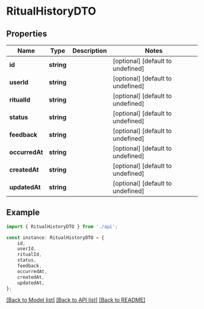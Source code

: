 # RitualHistoryDTO


## Properties

Name | Type | Description | Notes
------------ | ------------- | ------------- | -------------
**id** | **string** |  | [optional] [default to undefined]
**userId** | **string** |  | [optional] [default to undefined]
**ritualId** | **string** |  | [optional] [default to undefined]
**status** | **string** |  | [optional] [default to undefined]
**feedback** | **string** |  | [optional] [default to undefined]
**occurredAt** | **string** |  | [optional] [default to undefined]
**createdAt** | **string** |  | [optional] [default to undefined]
**updatedAt** | **string** |  | [optional] [default to undefined]

## Example

```typescript
import { RitualHistoryDTO } from './api';

const instance: RitualHistoryDTO = {
    id,
    userId,
    ritualId,
    status,
    feedback,
    occurredAt,
    createdAt,
    updatedAt,
};
```

[[Back to Model list]](../README.md#documentation-for-models) [[Back to API list]](../README.md#documentation-for-api-endpoints) [[Back to README]](../README.md)
